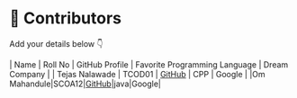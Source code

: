 # 👥 Contributors

Add your details below 👇

| Name | Roll No | GitHub Profile | Favorite Programming Language | Dream Company |
| Tejas Nalawade | TCOD01 | [GitHub](https://github.com/Tejas-Santosh-Nalawade) | CPP | Google |
|Om Mahandule|SCOA12|[GitHub](https://github.com/mahanduleom2-pixel)|java|Google|
